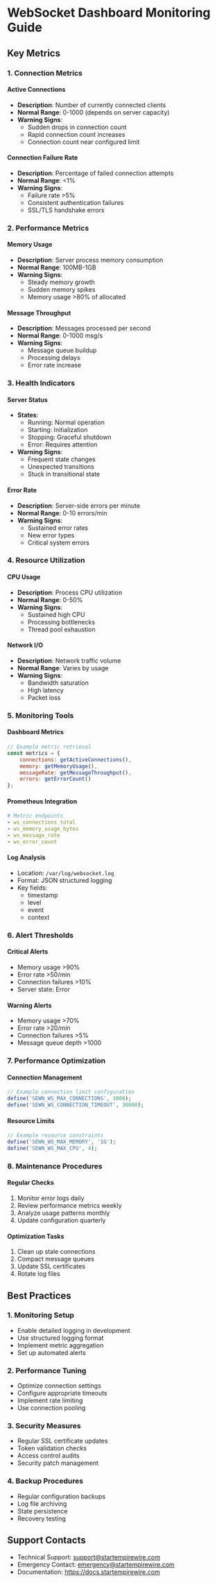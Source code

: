 # WebSocket Dashboard Monitoring Guide

## Key Metrics

### 1. Connection Metrics

#### Active Connections
- **Description**: Number of currently connected clients
- **Normal Range**: 0-1000 (depends on server capacity)
- **Warning Signs**:
  - Sudden drops in connection count
  - Rapid connection count increases
  - Connection count near configured limit

#### Connection Failure Rate
- **Description**: Percentage of failed connection attempts
- **Normal Range**: <1%
- **Warning Signs**:
  - Failure rate >5%
  - Consistent authentication failures
  - SSL/TLS handshake errors

### 2. Performance Metrics

#### Memory Usage
- **Description**: Server process memory consumption
- **Normal Range**: 100MB-1GB
- **Warning Signs**:
  - Steady memory growth
  - Sudden memory spikes
  - Memory usage >80% of allocated

#### Message Throughput
- **Description**: Messages processed per second
- **Normal Range**: 0-1000 msg/s
- **Warning Signs**:
  - Message queue buildup
  - Processing delays
  - Error rate increase

### 3. Health Indicators

#### Server Status
- **States**:
  - Running: Normal operation
  - Starting: Initialization
  - Stopping: Graceful shutdown
  - Error: Requires attention
- **Warning Signs**:
  - Frequent state changes
  - Unexpected transitions
  - Stuck in transitional state

#### Error Rate
- **Description**: Server-side errors per minute
- **Normal Range**: 0-10 errors/min
- **Warning Signs**:
  - Sustained error rates
  - New error types
  - Critical system errors

### 4. Resource Utilization

#### CPU Usage
- **Description**: Process CPU utilization
- **Normal Range**: 0-50%
- **Warning Signs**:
  - Sustained high CPU
  - Processing bottlenecks
  - Thread pool exhaustion

#### Network I/O
- **Description**: Network traffic volume
- **Normal Range**: Varies by usage
- **Warning Signs**:
  - Bandwidth saturation
  - High latency
  - Packet loss

### 5. Monitoring Tools

#### Dashboard Metrics
```javascript
// Example metric retrieval
const metrics = {
    connections: getActiveConnections(),
    memory: getMemoryUsage(),
    messageRate: getMessageThroughput(),
    errors: getErrorCount()
};
```

#### Prometheus Integration
```yaml
# Metric endpoints
- ws_connections_total
- ws_memory_usage_bytes
- ws_message_rate
- ws_error_count
```

#### Log Analysis
- Location: `/var/log/websocket.log`
- Format: JSON structured logging
- Key fields:
  - timestamp
  - level
  - event
  - context

### 6. Alert Thresholds

#### Critical Alerts
- Memory usage >90%
- Error rate >50/min
- Connection failures >10%
- Server state: Error

#### Warning Alerts
- Memory usage >70%
- Error rate >20/min
- Connection failures >5%
- Message queue depth >1000

### 7. Performance Optimization

#### Connection Management
```php
// Example connection limit configuration
define('SEWN_WS_MAX_CONNECTIONS', 1000);
define('SEWN_WS_CONNECTION_TIMEOUT', 30000);
```

#### Resource Limits
```php
// Example resource constraints
define('SEWN_WS_MAX_MEMORY', '1G');
define('SEWN_WS_MAX_CPU', 4);
```

### 8. Maintenance Procedures

#### Regular Checks
1. Monitor error logs daily
2. Review performance metrics weekly
3. Analyze usage patterns monthly
4. Update configuration quarterly

#### Optimization Tasks
1. Clean up stale connections
2. Compact message queues
3. Update SSL certificates
4. Rotate log files

## Best Practices

### 1. Monitoring Setup
- Enable detailed logging in development
- Use structured logging format
- Implement metric aggregation
- Set up automated alerts

### 2. Performance Tuning
- Optimize connection settings
- Configure appropriate timeouts
- Implement rate limiting
- Use connection pooling

### 3. Security Measures
- Regular SSL certificate updates
- Token validation checks
- Access control audits
- Security patch management

### 4. Backup Procedures
- Regular configuration backups
- Log file archiving
- State persistence
- Recovery testing

## Support Contacts

- Technical Support: support@startempirewire.com
- Emergency Contact: emergency@startempirewire.com
- Documentation: https://docs.startempirewire.com 
